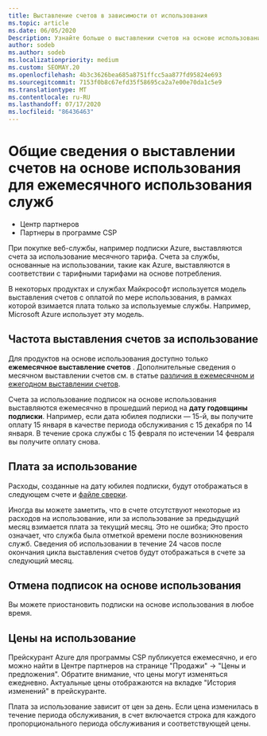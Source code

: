 ```yaml
---
title: Выставление счетов в зависимости от использования
ms.topic: article
ms.date: 06/05/2020
Description: Узнайте больше о выставлении счетов на основе использования в центре партнеров, где выставляются счета за использование месячного тарифа.
author: sodeb
ms.author: sodeb
ms.localizationpriority: medium
ms.custom: SEOMAY.20
ms.openlocfilehash: 4b3c3626bea685a8751ffcc5aa877fd95824e693
ms.sourcegitcommit: 7153f0b8c67efd35f58695ca2a7e00e70da1c5e9
ms.translationtype: MT
ms.contentlocale: ru-RU
ms.lasthandoff: 07/17/2020
ms.locfileid: "86436463"
---
```

# <a name="understand-usage-based-billing-for-monthly-pay-as-you-go-consumption-of-services"></a>Общие сведения о выставлении счетов на основе использования для ежемесячного использования служб

- Центр партнеров
- Партнеры в программе CSP

При покупке веб-службы, например подписки Azure, выставляются счета за использование месячного тарифа. Счета за службы, основанные на использовании, такие как Azure, выставляются в соответствии с тарифными тарифами на основе потребления.

В некоторых продуктах и службах Майкрософт используется модель выставления счетов с оплатой по мере использования, в рамках которой взимается плата только за используемые службы. Например, Microsoft Azure использует эту модель. 

## <a name="usage-billing-frequency"></a>Частота выставления счетов за использование

Для продуктов на основе использования доступно только **ежемесячное выставление счетов** . Дополнительные сведения о месячном выставлении счетов см. в статье [различия в ежемесячном и ежегодном выставлении счетов](billing-annual-monthly.md).

Счета за использование подписок на основе использования выставляются ежемесячно в прошедший период на **дату годовщины подписки**. Например, если дата юбилея подписки — 15-й, вы получите оплату 15 января в качестве периода обслуживания с 15 декабря по 14 января. В течение срока службы с 15 февраля по истечении 14 февраля вы получите оплату снова.

## <a name="usage-charges"></a>Плата за использование

Расходы, созданные на дату юбилея подписки, будут отображаться в следующем счете и [файле сверки](usage-based-recon-files.md).

Иногда вы можете заметить, что в счете отсутствуют некоторые из расходов на использование, или за использование за предыдущий месяц взимается плата за текущий месяц. Это не ошибка; Это просто означает, что служба была отметкой времени после возникновения служб. Сведения об использовании в течение 24 часов после окончания цикла выставления счетов будут отображаться в счете за следующий месяц.

## <a name="cancelling-usage-based-subscriptions"></a>Отмена подписок на основе использования

Вы можете приостановить подписки на основе использования в любое время.

## <a name="pricing-for-usage"></a>Цены на использование

Прейскурант Azure для программы CSP публикуется ежемесячно, и его можно найти в Центре партнеров на странице "Продажи" -> "Цены и предложения". Обратите внимание, что цены могут изменяться ежедневно. Актуальные цены отображаются на вкладке "История изменений" в прейскуранте.

Плата за использование зависит от цен за день. Если цена изменилась в течение периода обслуживания, в счет включается строка для каждого пропорционального периода обслуживания и соответствующей цены.

